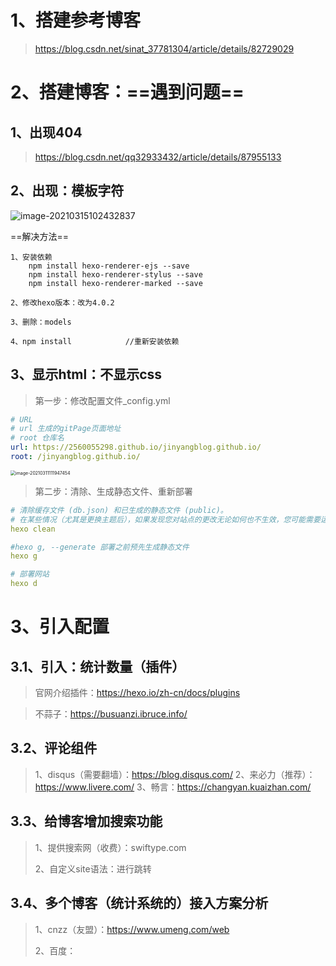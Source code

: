 # 1、搭建参考博客

> https://blog.csdn.net/sinat_37781304/article/details/82729029



# 2、搭建博客：==遇到问题==

## 1、出现404

> https://blog.csdn.net/qq32933432/article/details/87955133



## 2、出现：模板字符

![image-20210315102432837](https://gitee.com/sheep-are-flying-in-the-sky/my-picture/raw/master/picture8/image-20210315102432837.png)

==解决方法==

~~~
1、安装依赖
    npm install hexo-renderer-ejs --save
    npm install hexo-renderer-stylus --save
    npm install hexo-renderer-marked --save

2、修改hexo版本：改为4.0.2

3、删除：models

4、npm install            //重新安装依赖 
~~~





## 3、显示html：不显示css

> 第一步：修改配置文件_config.yml

~~~yml
# URL
# url 生成的gitPage页面地址
# root 仓库名
url: https://2560055298.github.io/jinyangblog.github.io/	
root: /jinyangblog.github.io/
~~~

<img src="https://gitee.com/sheep-are-flying-in-the-sky/my-picture/raw/master/picture8/image-20210311111947454.png" alt="image-20210311111947454" style="zoom:50%;" />

> 第二步：清除、生成静态文件、重新部署

~~~yml
# 清除缓存文件 (db.json) 和已生成的静态文件 (public)。
# 在某些情况（尤其是更换主题后），如果发现您对站点的更改无论如何也不生效，您可能需要运行该命令。
hexo clean

#hexo g, --generate	部署之前预先生成静态文件
hexo g

# 部署网站
hexo d
~~~





# 3、引入配置

## 3.1、引入：统计数量（插件）

> 官网介绍插件：https://hexo.io/zh-cn/docs/plugins

> 不蒜子：https://busuanzi.ibruce.info/





## 3.2、评论组件

> 1、disqus（需要翻墙）：https://blog.disqus.com/
> 2、来必力（推荐）：https://www.livere.com/
> 3、畅言：https://changyan.kuaizhan.com/





## 3.3、给博客增加搜索功能

> 1、提供搜索网（收费）：swiftype.com
>
> 2、自定义site语法：进行跳转





## 3.4、多个博客（统计系统的）接入方案分析

> 1、cnzz（友盟）：https://www.umeng.com/web
>
> 2、百度：

